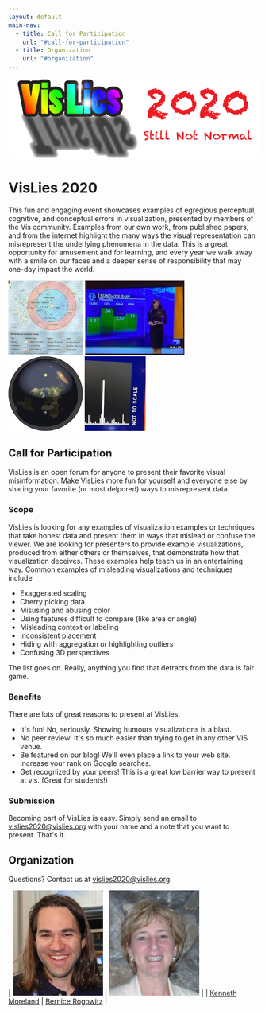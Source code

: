 ```yaml
---
layout: default
main-nav:
  - title: Call for Participation
    url: "#call-for-participation"
  - title: Organization
    url: "#organization"
---
```


![VisLies 2020!](images/VisLiesLogo2020.png)

# VisLies 2020

<!--
**Tuesday October 23** 12:30 – 2:00 PM<br />
Held in conjunction with IEEE VIS 2020<br />
Estrel Hotel & Congress Center, Room 30310<br />
-->

This fun and engaging event showcases examples of egregious perceptual,
cognitive, and conceptual errors in visualization, presented by members of
the Vis community. Examples from our own work, from published papers, and
from the internet highlight the many ways the visual representation can
misrepresent the underlying phenomena in the data. This is a great
opportunity for amusement and for learning, and every year we walk away
with a smile on our faces and a deeper sense of responsibility that may
one-day impact the world.

![Example 1](images/example1.jpg)
![Example 2](images/example2.jpg)
![Example 3](images/example3.jpg)
![Example 4](images/example4.jpg)


## Call for Participation

VisLies is an open forum for anyone to present their favorite visual
misinformation. Make VisLies more fun for yourself and everyone else by
sharing your favorite (or most delpored) ways to misrepresent data.

### Scope

VisLies is looking for any examples of visualization examples or techniques
that take honest data and present them in ways that mislead or confuse the
viewer. We are looking for presenters to provide example visualizations,
produced from either others or themselves, that demonstrate how that
visualization deceives. These examples help teach us in an entertaining
way. Common examples of misleading visualizations and techniques include

  * Exaggerated scaling
  * Cherry picking data
  * Misusing and abusing color
  * Using features difficult to compare (like area or angle)
  * Misleading context or labeling
  * Inconsistent placement
  * Hiding with aggregation or highlighting outliers
  * Confusing 3D perspectives

The list goes on. Really, anything you find that detracts from the data is
fair game.

### Benefits

There are lots of great reasons to present at VisLies.

  * It's fun! No, seriously. Showing humours visualizations is a blast.
  * No peer review! It's so much easier than trying to get in any other VIS venue.
  * Be featured on our blog! We'll even place a link to your web site. Increase your rank on Google searches.
  * Get recognized by your peers! This is a great low barrier way to present at vis. (Great for students!)

### Submission

Becoming part of VisLies is easy. Simply send an email to
<a href="mailto:vislies2020@vislies.org">vislies2020@vislies.org</a> with
your name and a note that you want to present. That's it.

## Organization

Questions? Contact us at
<a href="mailto:vislies2020@vislies.org">vislies2020@vislies.org</a>.

| ![Kenneth Moreland](images/Ken.jpg) | ![Bernice Rogowitz](images/Bernice.jpg) |
| <a href="http://www.kennethmoreland.com/">Kenneth Moreland</a> | <a href="https://sites.google.com/site/bernicerogowitz/">Bernice Rogowitz</a> |

